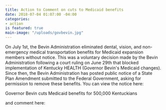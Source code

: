 ```yaml
---
title: Action to Comment on cuts to Medicaid benefits
date: 2018-07-04 01:07:00 -04:00
categories:
- action
is featured: true
main-image: "/uploads/govbevin.jpg"
---
```


On July 1st, the Bevin Administration eliminated dental, vision, and non-emergency medical transportation benefits for Medicaid expansion members without notice. This was a voluntary decision made by the Bevin Administration following a court ruling on June 29th that blocked implementation of Kentucky HEALTH (Governor Bevin's Medicaid changes). 
Since then, the Bevin Administration has posted public notice of a State Plan Amendment submitted to the Federal Government, asking for permission to remove these benefits. You can view the notice here:  

<a class="embedly-card" href="https://bit.ly/2KHVuFC/">
<a class="embedly-card" ">Governor Bevin cuts Medicaid benefits for 500,000 Kentuckians</a><script async src="//cdn.embedly.com/widgets/platform.js" charset="UTF-8"></script>

and comment here:

<a class="embedly-card" href="https://docs.google.com/forms/d/e/1FAIpQLSccWvLY8ZjofIYGZI5frMyDMhSSjGIL1JFTYKT7Bwdkst6WPQ/viewform/">

